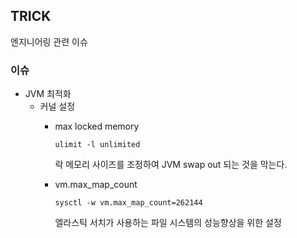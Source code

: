 ## TRICK

엔지니어링 관련 이슈

### 이슈 ###
* JVM 최적화
  * 커널 설정
    * max locked memory
    
      `ulimit -l unlimited`
        
      락 메모리 사이즈를 조정하여 JVM swap out 되는 것을 막는다.
    * vm.max\_map\_count
    
      `sysctl -w vm.max_map_count=262144`
      
      엘라스틱 서치가 사용하는 파일 시스템의 성능향상을 위한 설정
